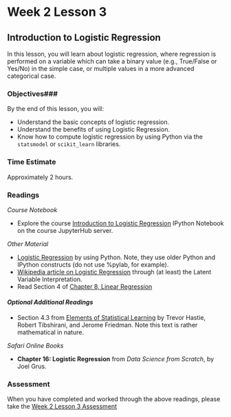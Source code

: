 # Week 2 Lesson 3 #
## Introduction to Logistic Regression ##

In this lesson, you will learn about logistic regression, where
regression is performed on a variable which can take a binary value
(e.g., True/False or Yes/No) in the simple case, or multiple values in a
more advanced categorical case.


### Objectives###
By the end of this lesson, you will:

- Understand the basic concepts of logistic regression.
- Understand the benefits of using Logistic Regression.
- Know how to compute logistic regression by using Python via the `statsmodel` or `scikit_learn` libraries.

### Time Estimate ###
Approximately 2 hours.

### Readings ###

_Course Notebook_

- Explore the course [Introduction to Logistic Regression][intro2lr]
IPython Notebook on the course JupyterHub server.

_Other Material_

- [Logistic Regression][lr] by using Python. Note, they use older Python
and IPython constructs (do not use %pylab, for example).
- [Wikipedia article on Logistic Regression][wlog] through (at least) the Latent Variable Interpretation.
- Read Section 4 of [Chapter 8, Linear Regression][blr]

#### *Optional Additional Readings* ####

- Section 4.3 from [Elements of Statistical Learning][esl] by Trevor
Hastie, Robert Tibshirani, and Jerome Friedman. Note this text is rather
mathematical in nature.

_Safari Online Books_

- **Chapter 16: Logistic Regression** from _Data Science from Scratch_, by Joel Grus.

### Assessment ###

When you have completed and worked through the above readings, please take the [Week 2 Lesson 3 Assessment][wa]

[intro2lr]: notebooks/intro2lr.ipynb

[lr]: http://blog.yhat.com/posts/logistic-regression-and-python.html
[wlog]: https://en.wikipedia.org/wiki/Logistic_regression
[blr]: https://www.openintro.org/download.php?file=os2_08&referrer=/stat/textbook/textbook_os2_chapters.php
[isl]: http://www-bcf.usc.edu/~gareth/ISL/
[esl]: http://statweb.stanford.edu/~tibs/ElemStatLearn/
[wa]: https://learn.illinois.edu/mod/quiz/view.php?id=1844385

